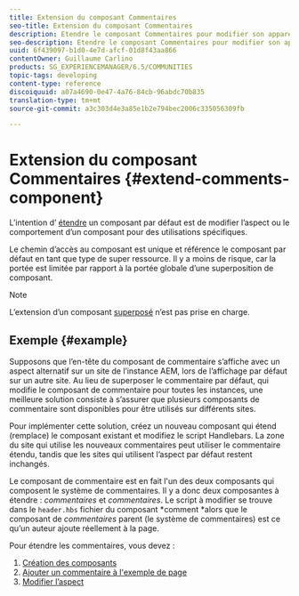 ```yaml
---
title: Extension du composant Commentaires
seo-title: Extension du composant Commentaires
description: Etendre le composant Commentaires pour modifier son apparence ou son comportement pour des utilisations spécifiques
seo-description: Etendre le composant Commentaires pour modifier son apparence ou son comportement pour des utilisations spécifiques
uuid: 6f439097-b1d0-4e7d-afcf-01d8f43aa866
contentOwner: Guillaume Carlino
products: SG_EXPERIENCEMANAGER/6.5/COMMUNITIES
topic-tags: developing
content-type: reference
discoiquuid: a07a4690-0e47-4a76-84cb-96abdc70b835
translation-type: tm+mt
source-git-commit: a3c303d4e3a85e1b2e794bec2006c335056309fb

---
```



# Extension du composant Commentaires {#extend-comments-component}

L’intention d’ [étendre](client-customize.md#extensions) un composant par défaut est de modifier l’aspect ou le comportement d’un composant pour des utilisations spécifiques.

Le chemin d’accès au composant est unique et référence le composant par défaut en tant que type de super ressource. Il y a moins de risque, car la portée est limitée par rapport à la portée globale d’une superposition de composant.

>[!NOTE]
>
>L’extension d’un composant [superposé](client-customize.md#overlays) n’est pas prise en charge.

## Exemple {#example}

Supposons que l’en-tête du composant de commentaire s’affiche avec un aspect alternatif sur un site de l’instance AEM, lors de l’affichage par défaut sur un autre site. Au lieu de superposer le commentaire par défaut, qui modifie le composant de commentaire pour toutes les instances, une meilleure solution consiste à s’assurer que plusieurs composants de commentaire sont disponibles pour être utilisés sur différents sites.

Pour implémenter cette solution, créez un nouveau composant qui étend (remplace) le composant existant et modifiez le script Handlebars. La zone du site qui utilise les nouveaux commentaires peut utiliser le commentaire étendu, tandis que les sites qui utilisent l’aspect par défaut restent inchangés.

Le composant de commentaire est en fait l&#39;un des deux composants qui composent le système de commentaires. Il y a donc deux composantes à étendre : *commentaires* et *commentaires*. Le script à modifier se trouve dans le `header.hbs` fichier du composant *comment *alors que le composant de *commentaires* parent (le système de commentaires) est ce qu’un auteur ajoute réellement à la page.

Pour étendre les commentaires, vous devez :

1. [Création des composants](extend-create-components.md)
1. [Ajouter un commentaire à l&#39;exemple de page](extend-sample-page.md)
1. [Modifier l’aspect](extend-alter-appearance.md)

